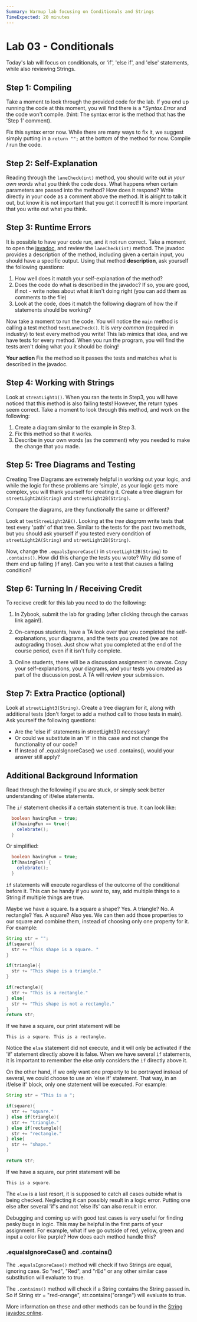 ```yaml
---
Summary: Warmup lab focusing on Conditionals and Strings
TimeExpected: 20 minutes
---
```

# Lab 03 - Conditionals

Today's lab will focus on conditionals, or 'if', 'else if', and 'else' statements, while also reviewing Strings. 

## Step 1: Compiling 
Take a moment to look through the provided code for the lab. If you end up running the code at this moment, you will find there is a **Syntax Error* and the code won't compile. (hint: The syntax error is the method that has the 'Step 1' comment).

Fix this syntax error now. While there are many ways to fix it, we suggest simply putting in a `return "";` at the bottom of the method for now. Compile / run the code. 

## Step 2: Self-Explanation
Reading through the `laneCheck(int)` method, you should write out *in your own words* what you think the code does. What happens when certain parameters are passed into the method? How does it respond? Write directly in your code as a comment above the method. It is alright to talk it out, but know it is not important that you get it correct! It is more important that you write out what you think. 

## Step 3: Runtime Errors
It is possible to have your code run, and it not run correct. Take a moment to open the [javadoc](javadoc), and review the `laneCheck(int)` method. The javadoc provides a description of the method, including given a certain input, you should have a specific output. Using that method **description**, ask yourself the following questions:

1. How well does it match your self-explanation of the method?
2. Does the code do what is described in the javadoc? If so, you are good, if not - write notes about what it isn't doing right (you can add them as comments to the file)
3. Look at the code, does it match the following diagram of how the if statements should be working?


Now take a moment to run the code. You will notice the `main` method is calling a test method `testLaneCheck()`. It is *very common* (required in industry) to test every method you write! This lab mimics that idea, and we have tests for every method. When you run the program, you will find the tests aren't doing what you it should be doing!

**Your action** Fix the method so it passes the tests and matches what is described in the javadoc. 

## Step 4: Working with Strings
Look at `streatLight1()`. When you ran the tests in Step3, you will have noticed that this method is also failing tests! However, the return types seem correct. Take a moment to look through this method, and work on the following:

1. Create a diagram similar to the example in Step 3. 
2. Fix this method so that it works. 
3. Describe in your own words (as the comment) why you needed to make the change that you made. 


## Step 5: Tree Diagrams and Testing
Creating Tree Diagrams are extremely helpful in working out your logic, and while the logic for these problems are 'simple', as your logic gets more complex, you will thank yourself for creating it. Create a tree diagram for `streetLight2A(String)` and `streetLight2B(String)`.

Compare the diagrams, are they functionally the same or different? 

Look at `testStreeLight2AB()`. Looking at the *tree diagram* write tests that test every 'path' of that tree. Similar to the tests for the past two methods, but you should ask yourself if you tested every condition of `streetLight2A(String)` and `streetLight2B(String)`.

Now, change the `.equalsIgnoreCase()` in `streetLight2B(String)` to `.contains()`. How did this change the tests you wrote? Why did some of them end up failing (if any). Can you write a test that causes a failing condition?


## Step 6: Turning In / Receiving Credit

To recieve credit for this lab you need to do the following:
1. In Zybook, submit the lab for grading (after clicking through the canvas link again!).

2. On-campus students, have a TA look over that you completed the self-explanations, your diagrams, and the tests you created (we are not autograding those). Just show what you completed at the end of the course period, even if it isn't fully complete.

3. Online students, there will be a discussion assignment in canvas. Copy your self-explanations, your diagrams, and your tests you created as part of the discussion post. A TA will review your submission. 


## Step 7: Extra Practice (optional) 
Look at `streetLight3(String)`. Create a tree diagram for it, along with additional tests (don't forget to add a method call to those tests in main). Ask yourself the following questions:

* Are the 'else if' statements in streetLight3() necessary? 
* Or could we substitute in an 'if' in this case and not change the functionality of our code?
* If instead of .equalsIgnoreCase() we used .contains(), would your answer still apply?


## Additional Background Information
Read through the following if you are stuck, or simply seek better understanding of if/else statements. 


The `if` statement checks if a certain statement is true. It can look like:

```java
  boolean havingFun = true;
  if(havingFun == true){
    celebrate(); 
  }
```

Or simplified:

```java
  boolean havingFun = true; 
  if(havingFun) {
    celebrate();
  }
```

`if` statements will execute regardless of the outcome of the conditional before it. This can be handy if you want to, say, add multiple things to a String if multiple things are true. 

Maybe we have a square. Is a square a shape? Yes. A triangle? No. A rectangle? Yes. A square? Also yes. We can then add those properties to our square
and combine them, instead of choosing only one property for it. For example:

```java
String str = "";
if(square){
  str += "This shape is a square. "
}

if(triangle){
  str += "This shape is a triangle."
}

if(rectangle){
  str += "This is a rectangle."
} else{
  str += "This shape is not a rectangle."
}
return str;
```

If we have a square, our print statement will be 

```This is a square. This is a rectangle.```

Notice the `else` statement did not execute, and it will only be activated if the 'if' statement directly above it is false. When we have several `if` statements, it is important to remember the else only considers the `if` directly above it. 

On the other hand, if we only want one property to be portrayed instead of several, we could choose to use an 'else if' statement. That way, in an if/else if' block, only one statement will be executed. For example:

```java
String str = "This is a ";

if(square){
  str += "square."
} else if(triangle){
  str += "triangle."
} else if(rectangle){
  str += "rectangle."
} else{
  str += "shape."
}

return str;
```

If we have a square, our print statement will be 

```This is a square.```

The `else` is a last resort, it is supposed to catch all cases outside
what is being checked. Neglecting it can possibly result in a logic error. Putting one else after several 'if's and not 'else ifs' can also result in error.

Debugging and coming up with good test cases is very useful for finding
pesky bugs in logic. This may be helpful in the first parts of your assignment.
For example, what if we go outside of red, yellow, green and input a color like purple? How does each method handle this?

### .equalsIgnoreCase() and .contains()

The `.equalsIgnoreCase()` method will check if two Strings are equal, ignoring case. So "red", "Red", and "rEd" or any other similar case substitution will evaluate to true.

The `.contains()` method will check if a String contains the String passed in.
So if String str = "red-orange", str.contains("orange") will evaluate to true.

More information on these and other methods can be found in the [String javadoc online](https://docs.oracle.com/en/java/javase/17/docs/api/java.base/java/lang/String.html).
